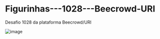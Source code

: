 # Figurinhas---1028---Beecrowd-URI
Desafio 1028 da plataforma Beecrowd/URI

![image](https://user-images.githubusercontent.com/91208015/181250192-076d5190-95c5-457e-9f10-fbe5c9e40ce9.png)
